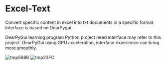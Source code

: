 # Excel-Text

Convert specific content in excel into txt documents in a specific format. Interface is based on DearPygui.

DearPyGui learning program
Python project need interface may refer to this project.
DearPyGui using GPU acceleration, interface experience can bring more smoothly.

![tmp568B](https://user-images.githubusercontent.com/55696381/204447498-09eb35a0-b20c-49a5-bc32-30c0336d1e98.png)
![tmp33FC](https://user-images.githubusercontent.com/55696381/204447608-7affb332-5b65-4deb-acae-db0d4d31d718.png)

